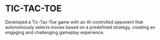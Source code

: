 # TIC-TAC-TOE
Developed a Tic-Tac-Toe game with an AI-controlled opponent that autonomously selects moves based on a predefined strategy, creating an engaging and challenging gameplay experience.
